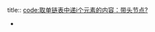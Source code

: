 title:: <a href="quicker:runaction:代码学习之旅B?C:\Users\Administrator\Documents\Mycode\DataStructures_zhuo|5eb1156">code:取单链表中递i个元素的内容：带头节点?</a>

-